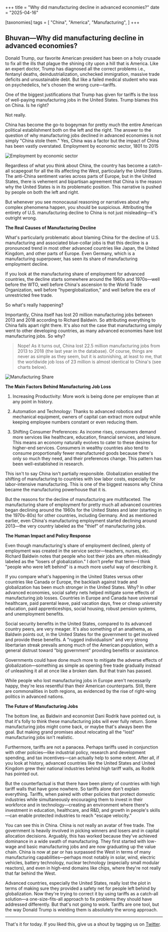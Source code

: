 +++
title = "Why did manufacturing decline in advanced economies?"
date = "2025-04-16"

[taxonomies]
tags = [
    "China",
    "America",
    "Manufacturing",
]
+++


## Bhuvan—Why did manufacturing decline in advanced economies?

Donald Trump, our favorite American president has been on a holy crusade to fix all the ills that plague the shining city upon a hill that is America. Like an expert doctor, Trump has diagnosed all the correct problems i.e., fentanyl deaths, deindustrialization, unchecked immigration, massive trade deficits and unsustainable debt. But like a failed medical student who was on psychedelics, he's chosen the wrong cure—tariffs.

One of the biggest justifications that Trump has given for tariffs is the loss of well-paying manufacturing jobs in the United States. Trump blames this on China. Is he right?

Not really.

China has become the go-to bogeyman for pretty much the entire American political establishment both on the left and the right. The answer to the question of why manufacturing jobs declined in advanced economies is not simply "China stole them." Yes, China was a factor but the impact of China has been vastly overstated.
Employment by economic sector, 1801 to 2015

![Employment by economic sector](/images/employment-by-economic-sector.png)

Regardless of what you think about China, the country has become a catch-all scapegoat for all the ills affecting the West, particularly the United States. The anti-China sentiment varies across parts of Europe, but in the United States, there is vehement and bipartisan agreement that China is the reason why the United States is in its problematic position. This narrative is pushed by people on both the left and right.

But whenever you see monocausal reasoning or narratives about why complex phenomena happen, you should be suspicious. Attributing the entirety of U.S. manufacturing decline to China is not just misleading—it's outright wrong.

**The Real Causes of Manufacturing Decline**

What's particularly problematic about blaming China for the decline of U.S. manufacturing and associated blue-collar jobs is that this decline is a pronounced trend in most other advanced countries like Japan, the United Kingdom, and other parts of Europe. Even Germany, which is a manufacturing superpower, has seen its share of manufacturing employment decline.

If you look at the manufacturing share of employment for advanced countries, the decline starts somewhere around the 1960s and 1970s—well before the WTO, well before China's ascension to the World Trade Organization, well before "hyperglobalization," and well before the era of unrestricted free trade.

So what's really happening?

Importantly, China itself has lost 20 million manufacturing jobs between 2013 and 2018 according to Richard Baldwin. So attributing everything to China falls apart right there. It's also not the case that manufacturing simply went to other developing countries, as many advanced economies have lost manufacturing jobs. So why?

> Nope! As it turns out, China lost 22.5 million manufacturing jobs from 2013 to 2018 (the last year in the database). Of course, things are never as simple as they seem, but it is astonishing, at least to me, that the worldwide job loss of 23 million is almost identical to China's (see charts below).

![Manufacturing Share](/images/manufacturing-share.png)

**The Main Factors Behind Manufacturing Job Loss**

1. Increasing Productivity: More work is being done per employee than at any point in history.

2. Automation and Technology: Thanks to advanced robotics and mechanical equipment, owners of capital can extract more output while keeping employee numbers constant or even reducing them.

3. Shifting Consumer Preferences: As income rises, consumers demand more services like healthcare, education, financial services, and leisure. This means an economy naturally evolves to cater to these desires for higher-end services. Consumers in wealthy countries also tend to consume proportionally fewer manufactured goods because there's only so much they need, and their preferences change. This pattern has been well-established in research.

This isn't to say China isn't partially responsible. Globalization enabled the shifting of manufacturing to countries with low labor costs, especially for labor-intensive manufacturing. This is one of the biggest reasons why China became the manufacturing powerhouse that it is.

But the reasons for the decline of manufacturing are multifaceted. The manufacturing share of employment for pretty much all advanced countries began declining around the 1960s for the United States and later (starting in the 1970s-80s) for other countries, including Germany. And as mentioned earlier, even China's manufacturing employment started declining around 2013—the very country labeled as the "thief" of manufacturing jobs.

**The Human Impact and Policy Response**

Even though manufacturing's share of employment declined, plenty of employment was created in the service sector—teachers, nurses, etc. Richard Baldwin notes that people who lost their jobs are often misleadingly labeled as the "losers of globalization." I don't prefer that term—I think "people who were left behind" is a much more useful way of describing it.

If you compare what's happening in the United States versus other countries like Canada or Europe, the backlash against trade and globalization has been much stronger in the United States. Why? In other advanced economies, social safety nets helped mitigate some effects of manufacturing job losses. Countries in Europe and Canada have universal healthcare, paid parental leave, paid vacation days, free or cheap university education, paid apprenticeships, social housing, robust pension systems, and unemployment benefits.

Social security benefits in the United States, compared to its advanced country peers, are very meager. It's also something of an anathema, as Baldwin points out, in the United States for the government to get involved and provide these benefits. A "rugged individualism" and very strong libertarian streak prevails among much of the American population, with a general distrust toward "big government" providing benefits or assistance.

Governments could have done much more to mitigate the adverse effects of globalization—something as simple as opening free trade gradually instead of unleashing it all at once like a broken dam. But that train has passed.

While people who lost manufacturing jobs in Europe aren't necessarily happy, they're less resentful than their American counterparts. Still, there are commonalities in both regions, as evidenced by the rise of right-wing politics in advanced nations.

**The Future of Manufacturing Jobs**

The bottom line, as Baldwin and economist Dani Rodrik have pointed out, is that it's folly to think these manufacturing jobs will ever fully return. Some manufacturing jobs might come back, or maybe that's always been the goal. But making grand promises about relocating all the "lost" manufacturing jobs isn't realistic.

Furthermore, tariffs are not a panacea. Perhaps tariffs used in conjunction with other policies—like industrial policy, research and development spending, and tax incentives—can actually help to some extent. After all, if you look at history, advanced countries like the United States and United Kingdom grew their national industries behind high tariff walls, as Rodrik has pointed out.

But the counterfactual is that there have been plenty of countries with high tariff walls that have gone nowhere. So tariffs alone don't explain everything. Tariffs, when paired with other policies that protect domestic industries while simultaneously encouraging them to invest in their workforce and in technology—creating an environment where there's investment in education, healthcare, and R&D, and growth in people's skills—can enable protected industries to reach "escape velocity."

You can see this in China. China is not really an avatar of free trade. The government is heavily involved in picking winners and losers and in capital allocation decisions. Arguably, this has worked because they've achieved dominance in a wide swath of manufacturing. They first started with low-wage and basic manufacturing jobs and are now graduating up the value chain. China is now at par or has surpassed the West in terms of many manufacturing capabilities—perhaps most notably in solar, wind, electric vehicles, battery technology, nuclear technology (especially small modular reactors), and even in high-end domains like chips, where they're not really that far behind the West.

Advanced countries, especially the United States, really lost the plot in terms of making sure they provided a safety net for people left behind by globalization. Now they're trying to correct it by using tariffs as a catch-all solution—a one-size-fits-all approach to fix problems they should have addressed differently. But that's not going to work. Tariffs are one tool, but the way Donald Trump is wielding them is absolutely the wrong approach.

---

That's it for today. If you liked this, give us a shout by tagging us on  [Twitter](https://x.com/zerodhamarkets).
